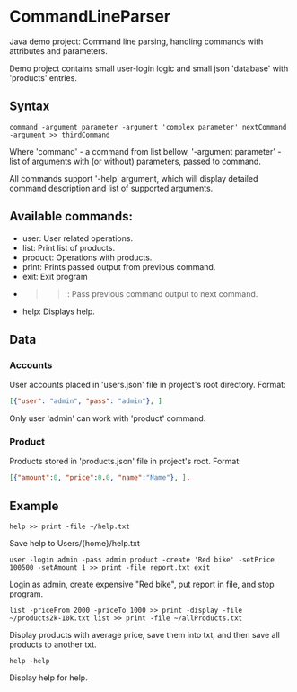 # CommandLineParser
Java demo project: Command line parsing, handling commands with attributes and parameters.

Demo project contains small user-login logic and small json 'database' with 'products' entries.

## Syntax
```
command -argument parameter -argument 'complex parameter' nextCommand -argument >> thirdCommand
```

Where 'command' - a command from list bellow, '-argument parameter' - list of arguments with (or without) parameters, passed to command.

All commands support '-help' argument, which will display detailed command description and list of supported arguments.

## Available commands:
- user: User related operations.
- list: Print list of products.
- product: Operations with products.
- print: Prints passed output from previous command.
- exit: Exit program
- >>: Pass previous command output to next command.
- help: Displays help.

## Data
### Accounts
User accounts placed in 'users.json' file in project's root directory. Format: 
```json
[{"user": "admin", "pass": "admin"}, ]
```
Only user 'admin' can work with 'product' command.

### Product
Products stored in 'products.json' file in project's root. Format:
```json
[{"amount":0, "price":0.0, "name":"Name"}, ].
```

## Example
```
help >> print -file ~/help.txt
```
Save help to Users/{home}/help.txt

```
user -login admin -pass admin product -create 'Red bike' -setPrice 100500 -setAmount 1 >> print -file report.txt exit
```
Login as admin, create expensive "Red bike", put report in file, and stop program.

```
list -priceFrom 2000 -priceTo 1000 >> print -display -file ~/products2k-10k.txt list >> print -file ~/allProducts.txt
```
Display products with average price, save them into txt, and then save all products to another txt.

```
help -help
```
Display help for help.